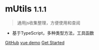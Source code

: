 # mUtils <small>1.1.1</small>

> 通用js收集整理，方便使用和查阅

* 基于TypeScript，多种类型方法，工具函数

[GitHub](https://github.com/Alie-z/mUtils)
[vue demo](http://122.51.3.174)
[Get Started](/other/_about.md)
